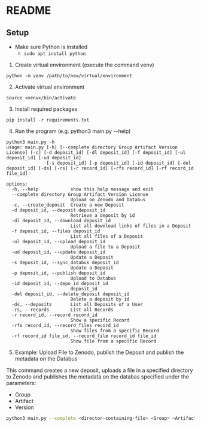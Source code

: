 # README

## Setup

- Make sure Python is installed
  - `sudo apt install python`

1. Create virtual environment (execute the command venv)
 
```shell
python -m venv /path/to/new/virtual/environment
```
2. Activate virtual environment

```shell
source <venv>/bin/activate
```
3. Install required packages

```shell
pip install -r requirements.txt
```
4. Run the program (e.g. python3 main.py --help)

```shell
python3 main.py -h
usage: main.py [-h] [--complete directory Group Artifact Version License] [-c] [-d deposit_id] [-dl deposit_id] [-f deposit_id] [-ul deposit_id] [-ud deposit_id]
               [-s deposit_id] [-p deposit_id] [-id deposit_id] [-del deposit_id] [-ds] [-rs] [-r record_id] [-rfs record_id] [-rf record_id file_id]

options:
  -h, --help            show this help message and exit
  --complete directory Group Artifact Version License
                        Upload on Zenodo and Databus
  -c, --create_deposit  Create a new Deposit
  -d deposit_id, --deposit deposit_id
                        Retrieve a deposit by id
  -dl deposit_id, --download deposit_id
                        List all download links of files in a Deposit
  -f deposit_id, --files deposit_id
                        List all files of a Deposit
  -ul deposit_id, --upload deposit_id
                        Upload a file to a Deposit
  -ud deposit_id, --update deposit_id
                        Update a Deposit
  -s deposit_id, --sync_databus deposit_id
                        Update a Deposit
  -p deposit_id, --publish deposit_id
                        Upload to Databus
  -id deposit_id, --depo_id deposit_id
                        deposit_id
  -del deposit_id, --delete_deposit deposit_id
                        Delete a deposit by id
  -ds, --deposits       List all Deposits of a User
  -rs, --records        List all Records
  -r record_id, --record record_id
                        Show a specific Record
  -rfs record_id, --record_files record_id
                        Show files from a specific Record
  -rf record_id file_id, --record_file record_id file_id
                        Show file from a specific Record
```

5. Example: Upload File to Zenodo, publish the Deposit and publish the metadata on the Databus

This command creates a new deposit, uploads a file in a specified directory to Zenodo
and publishes the metadata on the databas specified under the parameters:

- Group
- Artifact
- Version

```bash
python3 main.py --complete <director-containing-file> <Group> <Artifact> <Version> <License>
```